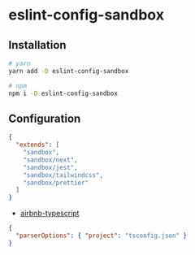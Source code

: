 # eslint-config-sandbox

## Installation

```bash
# yarn
yarn add -D eslint-config-sandbox

# npm
npm i -D eslint-config-sandbox
```

## Configuration

```json
{
  "extends": [
    "sandbox",
    "sandbox/next",
    "sandbox/jest",
    "sandbox/tailwindcss",
    "sandbox/prettier"
  ]
}
```

- [airbnb-typescript](https://github.com/iamturns/eslint-config-airbnb-typescript#4-configure-the-eslint-typescript-parser)

```json
{
  "parserOptions": { "project": "tsconfig.json" }
}
```
